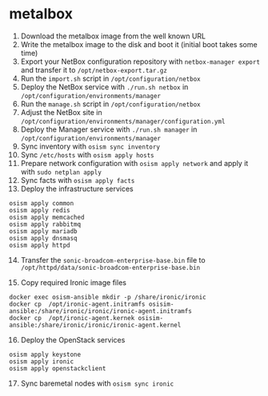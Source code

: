 # metalbox

1. Download the metalbox image from the well known URL
2. Write the metalbox image to the disk and boot it (initial boot takes some time)
3. Export your NetBox configuration repository with `netbox-manager export`
   and transfer it to `/opt/netbox-export.tar.gz`
4. Run the `import.sh` script in `/opt/configuration/netbox`
5. Deploy the NetBox service with `./run.sh netbox` in `/opt/configuration/environments/manager`
6. Run the `manage.sh` script in `/opt/configuration/netbox`
7. Adjust the NetBox site in `/opt/configuration/environments/manager/configuration.yml`
8. Deploy the Manager service with `./run.sh manager` in `/opt/configuration/environments/manager`
9. Sync inventory with `osism sync inventory`
10. Sync `/etc/hosts` with `osism apply hosts`
11. Prepare network configuration with `osism apply network` and apply it with `sudo netplan apply`
12. Sync facts with `osism apply facts`
13. Deploy the infrastructure services

   ```
   osism apply common
   osism apply redis
   osism apply memcached
   osism apply rabbitmq
   osism apply mariadb
   osism apply dnsmasq
   osism apply httpd
   ```

14. Transfer the `sonic-broadcom-enterprise-base.bin` file to
    `/opt/httpd/data/sonic-broadcom-enterprise-base.bin`

15. Copy required Ironic image files

   ```
   docker exec osism-ansible mkdir -p /share/ironic/ironic
   docker cp  /opt/ironic-agent.initramfs osisim-ansible:/share/ironic/ironic/ironic-agent.initramfs
   docker cp  /opt/ironic-agent.kernek osisim-ansible:/share/ironic/ironic/ironic-agent.kernel
   ```

16. Deploy the OpenStack services

   ```
   osism apply keystone
   osism apply ironic
   osism apply openstackclient
   ```

17. Sync baremetal nodes with `osism sync ironic`
